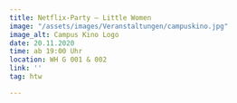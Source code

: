```yaml
---
title: Netflix-Party – Little Women
image: "/assets/images/Veranstaltungen/campuskino.jpg"
image_alt: Campus Kino Logo
date: 20.11.2020
time: ab 19:00 Uhr
location: WH G 001 & 002
link: ''
tag: htw

---
```

